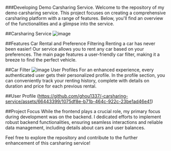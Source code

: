 ###Developing Demo Carsharing Service.
Welcome to the repository of my demo carsharing service. This project focuses on creating a comprehensive carsharing platform with a range of features. Below, you'll find an overview of the functionalities and a glimpse into the service.

##Carsharing Service
![image](https://github.com/ghou1337/-carsharing-service/assets/66443399/76221f5e-c67e-4cee-bcc9-284c165068d3)

##Features
Car Rental and Preference Filtering
Renting a car has never been easier! Our service allows you to rent any car based on your preferences. The main page features a user-friendly car filter, making it a breeze to find the perfect vehicle.

##Car Filter
![image](https://github.com/ghou1337/-carsharing-service/assets/66443399/d196a2d5-472c-4802-8c48-46c004a4e1ad) 
User Profiles
For an enhanced experience, every authenticated user gets their personalized profile. In the profile section, you can conveniently track your renting history, complete with details on duration and price for each previous rental.

##User Profile
(https://github.com/ghou1337/-carsharing-service/assets/66443399/1075df8e-b71b-464c-922c-23be1ad46e41)

##Project Focus
While the frontend plays a crucial role, my primary focus during development was on the backend. I dedicated efforts to implement robust backend functionalities, ensuring seamless interactions and reliable data management, including details about cars and user balances.

Feel free to explore the repository and contribute to the further enhancement of this carsharing service!
